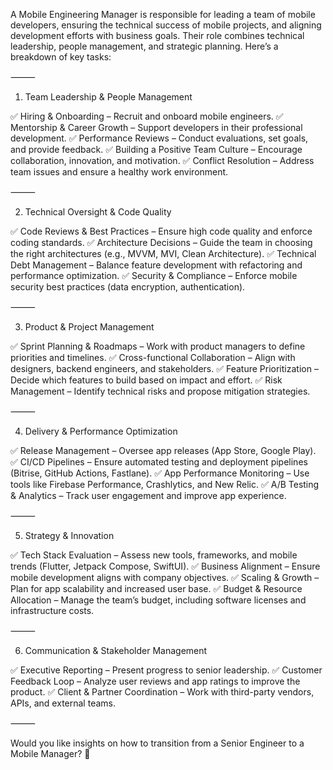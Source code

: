 A Mobile Engineering Manager is responsible for leading a team of mobile developers, ensuring the technical success of mobile projects, and aligning development efforts with business goals. Their role combines technical leadership, people management, and strategic planning. Here’s a breakdown of key tasks:

⸻

1. Team Leadership & People Management

✅ Hiring & Onboarding – Recruit and onboard mobile engineers.
✅ Mentorship & Career Growth – Support developers in their professional development.
✅ Performance Reviews – Conduct evaluations, set goals, and provide feedback.
✅ Building a Positive Team Culture – Encourage collaboration, innovation, and motivation.
✅ Conflict Resolution – Address team issues and ensure a healthy work environment.

⸻

2. Technical Oversight & Code Quality

✅ Code Reviews & Best Practices – Ensure high code quality and enforce coding standards.
✅ Architecture Decisions – Guide the team in choosing the right architectures (e.g., MVVM, MVI, Clean Architecture).
✅ Technical Debt Management – Balance feature development with refactoring and performance optimization.
✅ Security & Compliance – Enforce mobile security best practices (data encryption, authentication).

⸻

3. Product & Project Management

✅ Sprint Planning & Roadmaps – Work with product managers to define priorities and timelines.
✅ Cross-functional Collaboration – Align with designers, backend engineers, and stakeholders.
✅ Feature Prioritization – Decide which features to build based on impact and effort.
✅ Risk Management – Identify technical risks and propose mitigation strategies.

⸻

4. Delivery & Performance Optimization

✅ Release Management – Oversee app releases (App Store, Google Play).
✅ CI/CD Pipelines – Ensure automated testing and deployment pipelines (Bitrise, GitHub Actions, Fastlane).
✅ App Performance Monitoring – Use tools like Firebase Performance, Crashlytics, and New Relic.
✅ A/B Testing & Analytics – Track user engagement and improve app experience.

⸻

5. Strategy & Innovation

✅ Tech Stack Evaluation – Assess new tools, frameworks, and mobile trends (Flutter, Jetpack Compose, SwiftUI).
✅ Business Alignment – Ensure mobile development aligns with company objectives.
✅ Scaling & Growth – Plan for app scalability and increased user base.
✅ Budget & Resource Allocation – Manage the team’s budget, including software licenses and infrastructure costs.

⸻

6. Communication & Stakeholder Management

✅ Executive Reporting – Present progress to senior leadership.
✅ Customer Feedback Loop – Analyze user reviews and app ratings to improve the product.
✅ Client & Partner Coordination – Work with third-party vendors, APIs, and external teams.

⸻

Would you like insights on how to transition from a Senior Engineer to a Mobile Manager? 🚀
